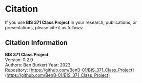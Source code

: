 <!--
SPDX-FileCopyrightText: 2024 Ben Burkert

SPDX-License-Identifier: MIT
-->

# Citation

If you use **BIS 371 Class Project** in your research, publications, or presentations, please cite it as follows:

## Citation Information

**BIS 371 Class Project**  
Version: 0.2.0  
Authors: Ben Burkert
Year: 2023  
Repository: [https://github.com/BenB-01/BIS_371_Class_Project](https://github.com/BenB-01/BIS_371_Class_Project)  

